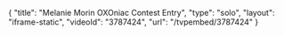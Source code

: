 {
    "title": "Melanie Morin OXOniac Contest Entry",
    "type": "solo",
    "layout": "iframe-static",
    "videoId": "3787424",
    "url": "\/tvpembed\/3787424"
}